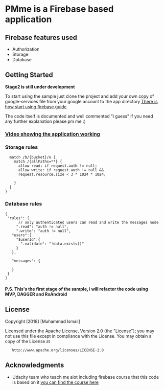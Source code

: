 # PMme is a Firebase based application 

## Firebase features used

* Authorization
* Storage
* Database

## Getting Started

**Stage2 is still under development**

To start using the sample just clone the project and add your own copy of  google-services file from your google account to the app
directory [There is how start using firebase guide](https://firebase.google.com/docs/android/setup) 

The code itself is documented and well commented "i guess" if you need any further explanation please pm me :)

### [Video showing the application working](https://youtu.be/cRNqF4fEdWI) 

### Storage rules

``` service firebase.storage {
  match /b/{bucket}/o {
    match /{allPaths=**} {
      allow read: if request.auth != null;
      allow write: if request.auth != null && 
      request.resource.size < 3 * 1024 * 1024;

    }
  }
}
```

### Database rules

```
{
 "rules": {
      // only authenticated users can read and write the messages node
     ".read": "auth != null",
     ".write": "auth != null",
   "users":{
     "$userId":{
       ".validate": "!data.exists()"
     }
   },
   
   "messages": {

   }
 }
}
```

#### P.S. This's the first stage of the sample, i will refactor the code using MVP, DAGGER and RxAndroid 


## License

   Copyright [2018] [Muhammad Ismail]

   Licensed under the Apache License, Version 2.0 (the "License");
   you may not use this file except in compliance with the License.
   You may obtain a copy of the License at

       http://www.apache.org/licenses/LICENSE-2.0

## Acknowledgments

* Udacity team who teach me alot including firebase course that this code is based on it [you can find the course here](https://eg.udacity.com/course/firebase-in-a-weekend-by-google-android--ud0352) 
